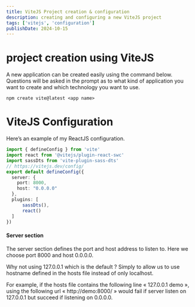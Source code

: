 ```yaml
---
title: ViteJS Project creation & configuration
description: creating and configuring a new ViteJS project
tags: ['vitejs', 'configuration']
publishDate: 2024-10-15
---
```


# project creation using ViteJS

A new application can be created easily using the command below. Questions will be asked in the prompt as to what kind of application you want to create and which technology you want to use.

```
npm create vite@latest <app name>
```

# ViteJS Configuration

Here’s an example of my ReactJS configuration.

```typescript
import { defineConfig } from 'vite'
import react from '@vitejs/plugin-react-swc'
import sassDts from 'vite-plugin-sass-dts'
// https://vitejs.dev/config/
export default defineConfig({
  server: {
    port: 8000,
    host: "0.0.0.0"
  },
  plugins: [
      sassDts(),
      react()
  ]
})
```

#### Server section

The server section defines the port and host address to listen to. Here we choose port 8000 and host 0.0.0.0.

Why not using 127.0.0.1 which is the default ? Simply to allow us to use hostname defined in the hosts file instead of only localhost.

For example, if the hosts file contains the following line « 127.0.0.1 demo », using the following url « http://demo:8000/ » would fail if server listen on 127.0.0.1 but succeed if listening on 0.0.0.0.

